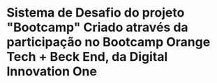 # Sistema de Desafio do projeto "Bootcamp" Criado através da participação no Bootcamp Orange Tech + Beck End, da Digital Innovation One
